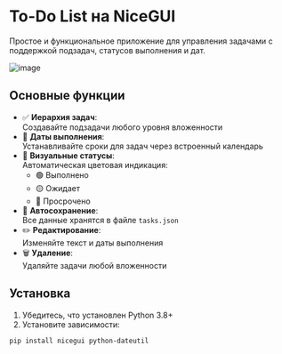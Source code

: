 # To-Do List на NiceGUI

Простое и функциональное приложение для управления задачами с поддержкой подзадач, статусов выполнения и дат.

![image](https://github.com/user-attachments/assets/cf398528-9d6f-47c7-96a0-39f2c5cba4da)


## Основные функции

- ✅ **Иерархия задач**:  
  Создавайте подзадачи любого уровня вложенности
- 📅 **Даты выполнения**:  
  Устанавливайте сроки для задач через встроенный календарь
- 🎨 **Визуальные статусы**:  
  Автоматическая цветовая индикация:
  - 🟢 Выполнено
  - 🟡 Ожидает
  - 🔴 Просрочено
- 💾 **Автосохранение**:  
  Все данные хранятся в файле `tasks.json`
- ✏️ **Редактирование**:  
  Изменяйте текст и даты выполнения
- 🗑️ **Удаление**:  
  Удаляйте задачи любой вложенности

## Установка

1. Убедитесь, что установлен Python 3.8+
2. Установите зависимости:
```bash
pip install nicegui python-dateutil
